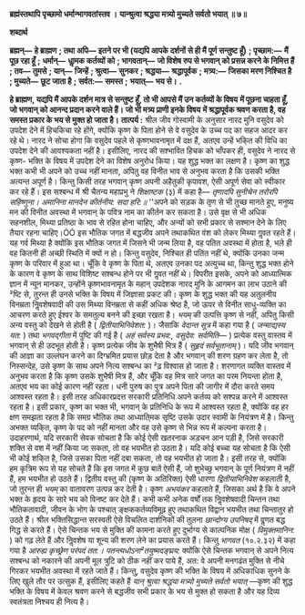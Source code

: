 **ब्रह्मंस्तथापि पृच्छामो धर्मान्भागवतांस्तव ।** **यान्श्रुत्वा श्रद्धया मत्र्यो मुच्यते सर्वतो भयात् ॥ ७॥** 

**शब्दार्थ** 

**ब्रह्मन्—** **हे ब्राह्मण** **; तथा अपि—** **इतने पर भी (यद्यपि आपके दर्शनों से ही मैं पूर्ण सन्तुष्ट हूँ)** **; पृच्छाम:—** **मैं पूछ रहा हूँ** **;** **धर्मान्—** **धाॢमक कर्तव्यों को** **; भागवतान्—** **जो विशेष रुप से भगवान् को प्रसन्न करने के निमित्त हैं** **; तव—** **तुमसे** **; यान्—** **जिन्हें** **; श्रुत्वा—** **सुनकर** **; श्रद्धया—** **श्रद्धापूर्वक** **; मत्र्य:—** **जिसका मरण निश्चित है** **; मुच्यते—** **छूट जाता है** **; सर्वत:—** **समस्त** **;** **भयात्—** **भय से।** **.** 

**हे ब्राह्मण, यद्यपि मैं आपके दर्शन मात्र से सन्तुष्ट हूँ, तो भी आपसे मैं उन कर्तव्यों के विषय** **में पूछना चाहता हूँ, जो भगवान् को आनन्द प्रदान करने वाले हैं। जो भी मत्र्य प्राणी इनके विषय** **में श्रद्धापूर्वक श्रवण करता है, वह समस्त प्रकार के भय से मुक्त हो जाता है।** **तात्पर्य :** श्रील जीव गोस्वामी के अनुसार नारद मुनि वसुदेव को उपदेश देने में हिचकिचा रहे होंगे, क्योंकि कृष्ण के पिता होने से वे वसुदेव के उच्च पद का सहज आदर कर रहे थे। नारद ने सोचा होगा कि वसुदेव पहले से कृष्णभावनामृत में दक्ष हैं, अतएव उन्हें भकि्त की विधि का उपदेश देने की आवश्यकता नहीं है। इसीलिए, नारद की सश्भावित हिचक को भाँपकर ही, वसुदेव ने नारद से कृष्ण- भक्ति के विषय में उपदेश देने का विशेष अनुरोध किया। यह शुद्ध भक्त का लक्षण है। कृष्ण का शुद्ध भक्त कभी भी अपने को उच्च नहीं मानता, अपितु वह विनीत भाव से अनुभव करता है कि उसकी भक्ति अत्यन्त अपूर्ण है। किन्तु किसी तरह भगवान् कृष्ण अपनी अहैतुकी कृपावश, ऐसी अपूर्ण सेवा को स्वीकार कर रहे हैं। इस सश्बन्ध में श्री चैतन्य महाप्रभु ने *शिक्षाष्टक* (३) में कहा है— *तृणादपि सुनीचेन तरोरपि सहिष्णुना।* *अमानिना मानदेन कीर्तनीय: सदा हरि:॥* ''अपने को सड़क के तृण से भी तुच्छ मानते हुए, मनुष्य मन की विनीत अवस्था में भगवान् के पवित्र नाम का कीर्तन कर सकता है। उसे वृक्ष से भी अधिक सहनशील, मिथ्या प्रतिष्ठा के भाव से रहित होना चाहिए, और अन्यों को सभी प्रकार से सश्मान देने के लिए तैयार रहना चाहिए।ÓÓ इस भौतिक जगत में बद्धजीव अपने तथाकथित वंश को लेकर मिथ्या गॢवत रहते हैं। यह गर्व मिथ्या है क्योंकि इस भौतिक जगत में जिसने भी जन्म लिया है, वह पतित अवस्था में होता है, भले ही वह कितनी ही अच्छी स्थिति में क्यों न हो। किन्तु वसुदेव, निश्चित ही पतित नहीं थे, क्योंकि उनका जन्म कृष्ण के परिवार में हुआ था। चूँकि वे कृष्ण के पिता थे, अतएव उनका पद अत्युच्च था, किन्तु शुद्ध भक्त होने के कारण वे कृष्ण के साथ विशिष्ट सश्बन्ध होने पर भी गॢवत नहीं थे। विपरीत इसके, अपने को आध्यात्मिक ज्ञान में न्यून मानकर, उन्होंने कृष्णभावनामृत के महान् उपदेशक नारद मुनि के आगमन का लाभ उठाने की ²ष्टि से, तुरन्त ही उनसे भक्ति के विषय में जिज्ञासा प्रकट की। कृष्ण के शुद्ध भक्त की यह अतुलनीय विनम्रता निॢवशेषवादी की उस मिथ्या विनम्रता से कहीं अधिक श्रेष्ठ है, जो ऊपर से विनीत साधु-व्यक्ति का आचरण करते हुए ईश्वर के समतुल्य बनने की इच्छा रखता है। *भयम्* की उत्पत्ति कृष्ण से नहीं, अपितु किसी अन्य वस्तु को देखने से होती है ( *द्वितीयाभिनिवेशत:* )। जैसाकि *वेदान्त सूत्र* में कहा गया है ( *जन्माद्यस्य यत:* ) तथा *भगवद्गीता* में पुष्टि की गई है ( *अहं सर्वस्य प्रभव:, वसुदेव: सर्वमिति—* ) प्रत्येक वस्तु वास्तव में भगवान् से ही उदभूत होती है। कृष्ण प्रत्येक जीव के शुभैषी मित्र हैं ( *सुहृदं सर्वभूतानाम्* )। यदि जीव भगवान् की आज्ञा का उल्लंघन करने का दिग्भ्रमित प्रयास छोड़ देता है और भगवान् की शरण ग्रहण कर लेता है, तो निस्सन्देह, उसे कृष्ण के साथ अपने नित्य सश्बन्ध का ²ढ़ विश्वास हो जाता है। शरणागत व्यक्ति वास्तव में अनुभव करता है कि कृष्ण उसके शुभैषी मित्र हैं, और चूँकि वह मित्र सारे जगत का परम नियन्ता होता है, अतएव भय का कोई कारण नहीं रहता। धनी पुरुष का पुत्र अपने पिता की जागीर में दौरा करते समय आश्वस्त रहता है। इसी तरह अधिकारप्रदत्त सरकारी प्रतिनिधि अपने कर्तव्य को सश्पन्न करने में आश्वस्त रहता है। इसी प्रकार, कृष्ण का भक्त भी, भगवान् के प्रतिनिधि के रूप में आश्वस्त रहता है, क्योंकि वह हर क्षण समझता रहता है कि समग्र भौतिक तथा आध्याति्मक सृष्टि उसके उदार स्वामी के नियंत्रण में है। किन्तु अभक्त व्यकि्त, कृष्ण के पद को नहीं मानता और वह उसे कृष्ण से भिन्न रूप में कल्पना करता है। उदाहरणार्थ, यदि सरकारी सेवक सोचता है कि कोई ऐसी खतरनाक अड़चन आन पड़ी है, जिसे सरकारी शक्ति से वश में नहीं किया जा सकता, तो वह भयभीत हो उठता है। यदि कोई बच्चा यह सोचता है कि ऐसी भी कोई शकि्त है, जिसे उसका पिता नहीं दबा सकता, तो वह भयभीत हो जाता है। इसी तरह से, क्योंकि हम कृत्रिम रूप से यह सोचते हैं कि इस जगत में कुछ बातें ऐसी हैं, जो शुभेच्छु भगवान् के पूर्ण नियंत्रण में नहीं हैं, हम भयभीत हो उठते हैं। द्वितीय वस्तु की (कृष्ण के अतिरिक्त) ऐसी धारणा *द्वितीयाभिनिवेश* कहलाती है, जो तुरन्त ही *भयम्* का वातावरण उत्पन्न कर देती है। कृष्ण *अभयंकर* कहलाते हैं, जिसका अर्थ है कि वे अपने भक्त के हृदय के सारे भय को विनष्ट कर देते हैं। कभी कभी अनेक वर्षों तक निॢवशेषवादी चिन्तन तथा भौतिकतावादी, जीवन के भोग के पश्चात् ङ्क्षककर्तव्यविमूढ़ हुए तथाकथित विद्वान भयभीत तथा चिन्तातुर हो उठते हैं। श्रील भक्तिसिद्धान्त सरस्वती ऐसे विचलित दार्शनिकों की तुलना *छान्दोग्य उपनिषद्* में वॢणत बद्ध गिद्ध से करते हैं। ऐसे चिन्तक भय से मुक्ति की कामना करते हुए दुर्भाग्य से काल्पनिक मोक्ष ( *विमुक्तमानिन:* ) को गढ़ लेते हैं और निॢवशेष या शून्य की शरण लेने का प्रयास करते हैं। किन्तु *भागवत* (१०.२.३२) में कहा गया है *आरुह्य कृच्छ्रेण परंपदं तत:। पतन्त्यधोऽना²तयुष्मदङ्घ्रय:* क्योंकि ऐसे चिन्तक भगवान् से अपने नित्य सश्बन्ध को नकारने की अपनी मूल त्रुटि को ठीक नहीं कर पाये हैं, अत: वे अपनी मनगढंत मुक्ति से नीचे गिरकर भयभीत अवस्था में रहते जाते हैं। किन्तु, वसुदेव कृष्ण की भक्ति के विषय में अधिकाधिक सुनने के लिए खुले तौर पर उत्सुक हैं, इसीलिए कहते हैं *यान् श्रुत्वा श्रद्धया मत्र्यो मुच्यते* *सर्वतो भयात्* —कृष्ण की शुद्ध भक्ति के विषय में केवल श्रवण करने से बद्धजीव सभी प्रकार के भय से मुक्त हो सकता है और यह दिव्य स्वतंत्रता निश्चय ही नित्य है। 
